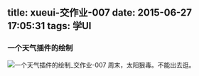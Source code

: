 title: xueui-交作业-007
date: 2015-06-27 17:05:31
tags: 学UI
---
### 一个天气插件的绘制
![一个天气插件的绘制_交作业-007](http://ww1.sinaimg.cn/large/7f9cca5dgw1etirap9g8rj20ia0cxjta.jpg)
周末，太阳狠毒。不能出去逛。
